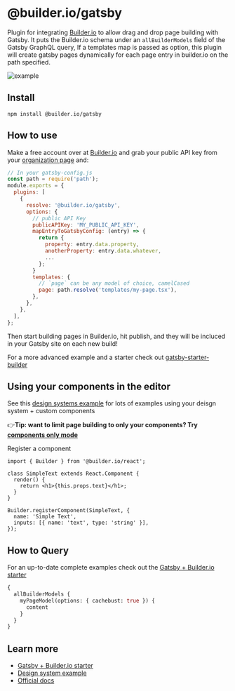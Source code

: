# @builder.io/gatsby

Plugin for integrating [Builder.io](https://www.builder.io) to allow drag and drop page building with Gatsby. It puts the Builder.io schema under an `allBuilderModels` field of the Gatsby GraphQL query, If a templates map is passed as option, this plugin will create gatsby pages dynamically for each page entry in builder.io on the path specified.

<img src="https://imgur.com/PJW3b4S.gif" alt="example" />

## Install

`npm install @builder.io/gatsby`

## How to use

Make a free account over at [Builder.io](https://www.builder.io/) and grab your public API key from your [organization page](https://builder.io/account/organization) and:

```javascript
// In your gatsby-config.js
const path = require('path');
module.exports = {
  plugins: [
    {
      resolve: '@builder.io/gatsby',
      options: {
        // public API Key
        publicAPIKey: 'MY_PUBLIC_API_KEY',
        mapEntryToGatsbyConfig: (entry) => {
          return {
            property: entry.data.property,
            anotherProperty: entry.data.whatever,
            ...
          };
        }
        templates: {
          // `page` can be any model of choice, camelCased
          page: path.resolve('templates/my-page.tsx'),
        },
      },
    },
  ],
};
```

Then start building pages in Builder.io, hit publish, and they will be incluced in your Gatsby site on each new build!

For a more advanced example and a starter check out [gatsby-starter-builder](https://github.com/BuilderIO/gatsby-starter-builder)

## Using your components in the editor

See this [design systems example](/examples/react-design-system) for lots of examples using your deisgn system + custom components

👉**Tip: want to limit page building to only your components? Try [components only mode](https://builder.io/c/docs/guides/components-only-mode)**

Register a component

```tsx
import { Builder } from '@builder.io/react';

class SimpleText extends React.Component {
  render() {
    return <h1>{this.props.text}</h1>;
  }
}

Builder.registerComponent(SimpleText, {
  name: 'Simple Text',
  inputs: [{ name: 'text', type: 'string' }],
});
```

## How to Query

For an up-to-date complete examples check out the [Gatsby + Builder.io starter](https://github.com/BuilderIO/gatsby-starter-builder)

```graphql
{
  allBuilderModels {
    myPageModel(options: { cachebust: true }) {
      content
    }
  }
}
```

## Learn more

- [Gatsby + Builder.io starter](https://github.com/BuilderIO/gatsby-starter-builder)
- [Design system example](https://github.com/BuilderIO/builder/tree/master/examples/react-design-system)
- [Official docs](https://www.builder.io/c/docs/getting-started)
